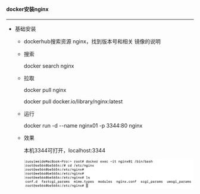 #### docker安装nginx

--------------------

* 基础安装

  - dockerhub搜索资源  nginx，找到版本号和相关 镜像的说明

  - 搜索

    docker search nginx

  - 拉取

    docker pull nginx

    docker pull docker.io/library/nginx:latest

  - 运行

    docker run -d --name nginx01 -p 3344:80 nginx

  - 效果

    本机3344可打开，localhost:3344

    <img src="imgs/截屏2021-06-08 下午4.35.24.png" style="zoom:80%;" />

